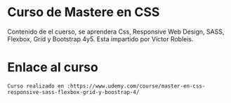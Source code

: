 # Curso de Mastere en CSS
Contenido de el cuerso, se aprendera Css, Responsive Web Design, SASS, Flexbox, Grid y Bootstrap 4y5.
Esta impartido por Víctor Robleis.
# Enlace al curso
```
Curso realizado en :https://www.udemy.com/course/master-en-css-responsive-sass-flexbox-grid-y-boostrap-4/
```
